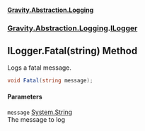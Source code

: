#### [Gravity.Abstraction.Logging](./index.md 'index')
### [Gravity.Abstraction.Logging](./Gravity-Abstraction-Logging.md 'Gravity.Abstraction.Logging').[ILogger](./Gravity-Abstraction-Logging-ILogger.md 'Gravity.Abstraction.Logging.ILogger')
## ILogger.Fatal(string) Method
Logs a fatal message.  
```csharp
void Fatal(string message);
```
#### Parameters
<a name='Gravity-Abstraction-Logging-ILogger-Fatal(string)-message'></a>
`message` [System.String](https://docs.microsoft.com/en-us/dotnet/api/System.String 'System.String')  
The message to log  
  
